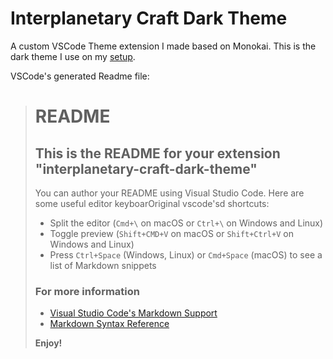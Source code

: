 # Interplanetary Craft Dark Theme
A custom VSCode Theme extension I made based on Monokai. This is the dark theme I use on my [setup](https://github.com/lu0/vscode-settings).


VSCode's generated Readme file:
> # README
> ## This is the README for your extension "interplanetary-craft-dark-theme"
> You can author your README using Visual Studio Code.  Here are some useful editor keyboarOriginal vscode'sd shortcuts:
> 
> * Split the editor (`Cmd+\` on macOS or `Ctrl+\` on Windows and Linux)
> * Toggle preview (`Shift+CMD+V` on macOS or `Shift+Ctrl+V` on Windows and Linux)
> * Press `Ctrl+Space` (Windows, Linux) or `Cmd+Space` (macOS) to see a list of Markdown snippets
> 
> ### For more information
> * [Visual Studio Code's Markdown Support](http://code.visualstudio.com/docs/languages/markdown)
> * [Markdown Syntax Reference](https://help.github.com/articles/markdown-basics/)
> 
> **Enjoy!**
